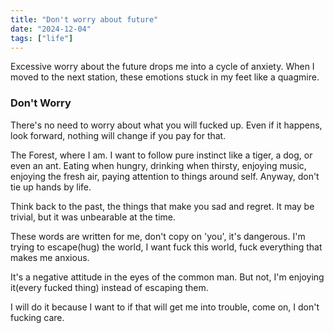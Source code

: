 ```yaml
---
title: "Don't worry about future"
date: "2024-12-04"
tags: ["life"]
---
```


Excessive worry about the future drops me into a cycle of anxiety.
When I moved to the next station, these emotions stuck in my feet like a quagmire.

### Don't Worry

There's no need to worry about what you will fucked up.
Even if it happens, look forward, nothing will change if you pay for that.

The Forest, where I am. I want to follow pure instinct like a tiger, a dog, or even an ant.
Eating when hungry, drinking when thirsty, enjoying music, enjoying the fresh air, paying attention to things around self.
Anyway, don't tie up hands by life.


Think back to the past, the things that make you sad and regret. It may be trivial, but it was unbearable at the time.


These words are written for me, don't copy on 'you', it's dangerous.
I'm trying to escape(hug) the world, I want fuck this world, fuck everything that makes me anxious.

It's a negative attitude in the eyes of the common man.
But not, I'm enjoying it(every fucked thing) instead of escaping them.

I will do it because I want to if that will get me into trouble, come on, I don't fucking care.
